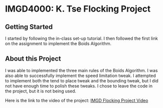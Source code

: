 # IMGD4000: K. Tse Flocking Project 

## Getting Started
I started by following the in-class set-up tutorial. 
I then followed the first link on the assignment to implement the Boids Algorithm. 

## About this Project
I was able to implemented the three main rules of the Boids Algorithm. 
I was also able to successfully implement the speed limitation tweak. 
I attempted to implement both the tend to place tweak and the bounding tweak, but I did not have enough time to polish these tweaks.
I chose to leave the code in the project, but it is not being used. 

Here is the link to the video of the project: [IMGD Flocking Project Video](https://youtu.be/51g8Q-loNK0)
